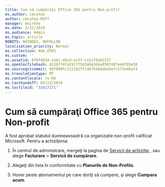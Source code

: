 ```yaml
---
title: Cum să cumpăraţi Office 365 pentru Non-profit
ms.author: cmcatee
author: cmcatee-MSFT
manager: mnirkhe
ms.date: 2/22/2018
ms.audience: Admin
ms.topic: article
ROBOTS: NOINDEX, NOFOLLOW
localization_priority: Normal
ms.collection: Adm_O365
ms.custom: ''
ms.assetid: 870f4834-a10c-49cd-ac5f-ccb1f0a9215f
ms.openlocfilehash: d1207f4fa2917f5d3dde3dea850fdd7ee0f05e50
ms.sourcegitcommit: 9d78905c512192ffc4675468abd2efc5f2e4baf4
ms.translationtype: MT
ms.contentlocale: ro-RO
ms.lasthandoff: 04/23/2019
ms.locfileid: "32417171"
---
```

# <a name="how-to-purchase-office-365-for-non-profits"></a>Cum să cumpăraţi Office 365 pentru Non-profit

A fost aprobat statutul dumneavoastră ca organizatie non-profit calificat Microsoft. Pentru a achiziţiona:
  
1. În centrul de administrare, mergeţi la pagina de [Servicii de achiziţie](https://go.microsoft.com/fwlink/p/?linkid=868433) , sau alege **Facturare** \> **Servicii de cumpărare**.
    
2. Alegeţi din lista în conformitate cu **Planurile de Non-Profits**.
    
3. Hover peste abonamentul pe care doriţi să cumpere, şi alege **Cumpara acum**.
    

